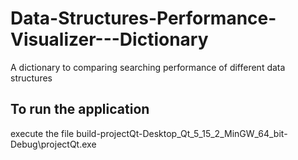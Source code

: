# Data-Structures-Performance-Visualizer---Dictionary

A dictionary to comparing searching performance of different data structures

## To run the application

execute the file build-projectQt-Desktop_Qt_5_15_2_MinGW_64_bit-Debug\projectQt.exe
